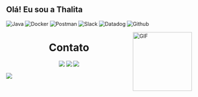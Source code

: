 ## Olá! Eu sou a Thalita

 <img alt="Java" src="https://img.shields.io/badge/-Java-45b8d8?style=flat-square&logo=react&logoColor=white" /> <img alt="Docker" src="https://img.shields.io/badge/-Docker-46a2f1?style=flat-square&logo=docker&logoColor=white" /> <img alt="Postman" src="https://img.shields.io/badge/-Postman-e36414?style=flat-square&logo=postman&logoColor=white" /> <img alt="Slack" src="https://img.shields.io/badge/-Slack-ba181b?style=flat-square&logo=slack&logoColor=white" /> <img alt="Datadog" src="https://img.shields.io/badge/-Datadog-9d4edd?style=flat-square&logo=datadog&logoColor=white" /> <img alt="Github" src="https://img.shields.io/badge/-Github-0a0908?style=flat-square&logo=github&logoColor=white" />

<img align="right" alt="GIF" height="160px" src="https://media.giphy.com/media/du3J3cXyzhj75IOgvA/giphy.gif" />

<h1 align="center">Contato</h1>
<div align ="center">
  <a href="https://www.instagram.com/thalllyribeiro/" target="_blank"><img src="https://img.shields.io/badge/-Instagram-%23333?style=for-the-badge&logo=instagram&logoColor=white" target="_blank"></a>
  <a href = "mailto:sribeiro.thalita@gmail.com"><img src="https://img.shields.io/badge/-Gmail-%23333?style=for-the-badge&logo=gmail&logoColor=white" target="_blank"></a>
  <a href="https://www.linkedin.com/in/thalita-ribeiro-040417188/" target="_blank"><img src="https://img.shields.io/badge/-LinkedIn-%23333?style=for-the-badge&logo=linkedin&logoColor=white" target="_blank"></a>
</div>

<a href="https://www.youtube.com/watch?v=dQw4w9WgXcQ"><img src="https://user-images.githubusercontent.com/73097560/115834477-dbab4500-a447-11eb-908a-139a6edaec5c.gif"></a>
